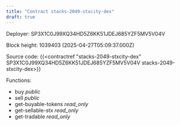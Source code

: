```yaml
---
title: "Contract stacks-2049-stxcity-dex"
draft: true
---
```

Deployer: SP3X1C0J99XQ34HD5Z6KK51JDEJ685YZF5MV5V04V


 



Block height: 1039403 (2025-04-27T05:09:37.000Z)

Source code: {{<contractref "stacks-2049-stxcity-dex" SP3X1C0J99XQ34HD5Z6KK51JDEJ685YZF5MV5V04V stacks-2049-stxcity-dex>}}

Functions:

* buy _public_
* sell _public_
* get-buyable-tokens _read_only_
* get-sellable-stx _read_only_
* get-tradable _read_only_
